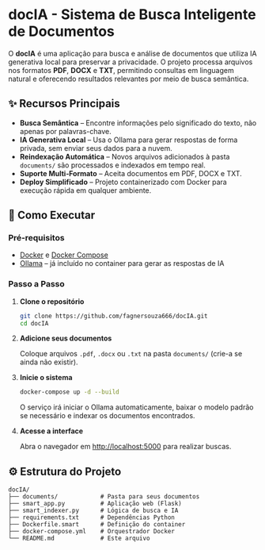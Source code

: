 # docIA - Sistema de Busca Inteligente de Documentos

O **docIA** é uma aplicação para busca e análise de documentos que utiliza IA generativa local para preservar a privacidade. O projeto processa arquivos nos formatos **PDF**, **DOCX** e **TXT**, permitindo consultas em linguagem natural e oferecendo resultados relevantes por meio de busca semântica.

## ✨ Recursos Principais

- **Busca Semântica** – Encontre informações pelo significado do texto, não apenas por palavras-chave.
- **IA Generativa Local** – Usa o Ollama para gerar respostas de forma privada, sem enviar seus dados para a nuvem.
- **Reindexação Automática** – Novos arquivos adicionados à pasta `documents/` são processados e indexados em tempo real.
- **Suporte Multi‑Formato** – Aceita documentos em PDF, DOCX e TXT.
- **Deploy Simplificado** – Projeto containerizado com Docker para execução rápida em qualquer ambiente.

## 🚀 Como Executar

### Pré‑requisitos

- [Docker](https://docs.docker.com/get-docker/) e [Docker Compose](https://docs.docker.com/compose/)
- [Ollama](https://github.com/ollama/ollama) – já incluído no container para gerar as respostas de IA

### Passo a Passo

1. **Clone o repositório**

   ```bash
   git clone https://github.com/fagnersouza666/docIA.git
   cd docIA
   ```

2. **Adicione seus documentos**

   Coloque arquivos `.pdf`, `.docx` ou `.txt` na pasta `documents/` (crie-a se ainda não existir).

3. **Inicie o sistema**

   ```bash
   docker-compose up -d --build
   ```

   O serviço irá iniciar o Ollama automaticamente, baixar o modelo padrão se necessário e indexar os documentos encontrados.

4. **Acesse a interface**

   Abra o navegador em [http://localhost:5000](http://localhost:5000) para realizar buscas.

## ⚙️ Estrutura do Projeto

```
docIA/
├── documents/            # Pasta para seus documentos
├── smart_app.py          # Aplicação web (Flask)
├── smart_indexer.py      # Lógica de busca e IA
├── requirements.txt      # Dependências Python
├── Dockerfile.smart      # Definição do container
├── docker-compose.yml    # Orquestrador Docker
└── README.md             # Este arquivo
```

